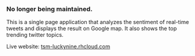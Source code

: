 ### No longer being maintained. 

This is a single page application that analyzes the sentiment of real-time tweets and displays the result on Google map. It also shows the top trending twitter topics.

Live website: <a href="http://tsm-luckynine.rhcloud.com" target="_blank">tsm-luckynine.rhcloud.com</a>


